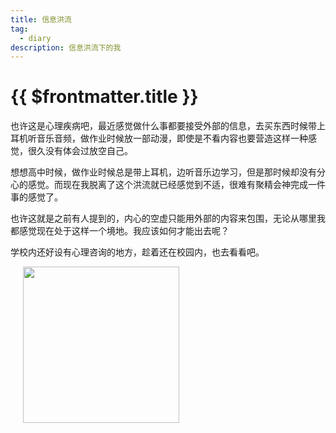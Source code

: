 ```yaml
---
title: 信息洪流
tag:
  - diary
description: 信息洪流下的我
---
```


# {{ $frontmatter.title }}

也许这是心理疾病吧，最近感觉做什么事都要接受外部的信息，去买东西时候带上耳机听音乐音频，做作业时候放一部动漫，即使是不看内容也要营造这样一种感觉，很久没有体会过放空自己。

想想高中时候，做作业时候总是带上耳机，边听音乐边学习，但是那时候却没有分心的感觉。而现在我脱离了这个洪流就已经感觉到不适，很难有聚精会神完成一件事的感觉了。

也许这就是之前有人提到的，内心的空虚只能用外部的内容来包围，无论从哪里我都感觉现在处于这样一个境地。我应该如何才能出去呢？

学校内还好设有心理咨询的地方，趁着还在校园内，也去看看吧。

<div class='img'>
    <img width='250' src='https://raw.githubusercontent.com/shellRaining/img/main/2306/Sleepless.jpg' align="left">
</div>

<style>
.img {
  margin-left: 20px;
}
</style>
